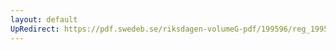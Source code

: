 ```yaml
---
layout: default
UpRedirect: https://pdf.swedeb.se/riksdagen-volumeG-pdf/199596/reg_199596/reg_199596_0128.pdf
---
```

